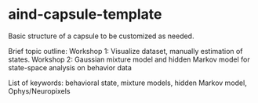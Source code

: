 # aind-capsule-template

Basic structure of a capsule to be customized as needed.

Brief topic outline: 
Workshop 1: Visualize dataset, manually estimation of states. 
Workshop 2: Gaussian mixture model and hidden Markov model for state-space analysis on behavior data 


List of keywords: behavioral state, mixture models, hidden Markov model,  Ophys/Neuropixels
